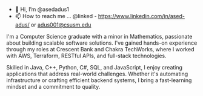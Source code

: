 - 👋 Hi, I’m @asedadus1
- 📫 How to reach me ... @linked - https://www.linkedin.com/in/ased-adus/ or adus001@csusm.edu

I'm a Computer Science graduate with a minor in Mathematics, passionate about building scalable software solutions. I've gained hands-on experience through my roles at Crescent Bank and Chakra TechWorks, where I worked with AWS, Terraform, RESTful APIs, and full-stack technologies.

Skilled in Java, C++, Python, C#, SQL, and JavaScript, I enjoy creating applications that address real-world challenges. Whether it's automating infrastructure or crafting efficient backend systems, I bring a fast-learning mindset and a commitment to quality.
<!---
asedadus1/asedadus1 is a ✨ special ✨ repository because its `README.md` (this file) appears on your GitHub profile.
You can click the Preview link to take a look at your changes.
--->
